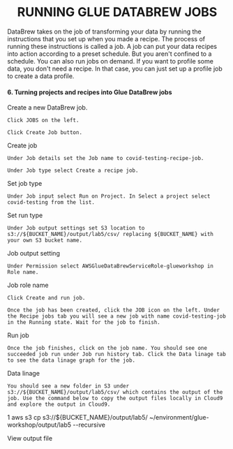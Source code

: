 <h1 id="toc_0" align="center">
RUNNING GLUE DATABREW JOBS
</h1>

DataBrew takes on the job of transforming your data by running the instructions that you set up when you made a recipe. The process of running these instructions is called a job. A job can put your data recipes into action according to a preset schedule. But you aren't confined to a schedule. You can also run jobs on demand. If you want to profile some data, you don't need a recipe. In that case, you can just set up a profile job to create a data profile.


#### **6.** Turning projects and recipes into Glue DataBrew jobs
		

Create a new DataBrew job.

    Click JOBS on the left.

    Click Create Job button.

Create job

    Under Job details set the Job name to covid-testing-recipe-job.

    Under Job type select Create a recipe job.

Set job type

    Under Job input select Run on Project. In Select a project select covid-testing from the list.

Set run type

    Under Job output settings set S3 location to s3://${BUCKET_NAME}/output/lab5/csv/ replacing ${BUCKET_NAME} with your own S3 bucket name.

Job output setting

    Under Permission select AWSGlueDataBrewServiceRole-glueworkshop in Role name.

Job role name

    Click Create and run job.

    Once the job has been created, click the JOB icon on the left. Under the Recipe jobs tab you will see a new job with name covid-testing-job in the Running state. Wait for the job to finish.

Run job

    Once the job finishes, click on the job name. You should see one succeeded job run under Job run history tab. Click the Data linage tab to see the data linage graph for the job.

Data linage

    You should see a new folder in S3 under s3://${BUCKET_NAME}/output/lab5/csv/ which contains the output of the job. Use the command below to copy the output files locally in Cloud9 and explore the output in Cloud9.

1
aws s3 cp s3://${BUCKET_NAME}/output/lab5/ ~/environment/glue-workshop/output/lab5 --recursive

View output file